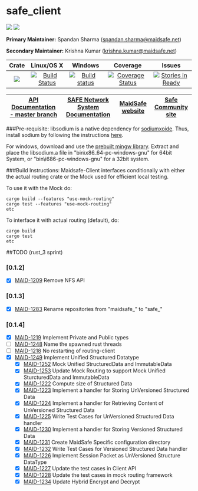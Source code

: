 # safe_client

[![](https://img.shields.io/badge/Project%20SAFE-Approved-green.svg)](http://maidsafe.net/applications) [![](https://img.shields.io/badge/License-GPL3-green.svg)](https://github.com/maidsafe/crust/blob/master/COPYING)


**Primary Maintainer:**     Spandan Sharma (spandan.sharma@maidsafe.net)

**Secondary Maintainer:**   Krishna Kumar (krishna.kumar@maidsafe.net)

|Crate|Linux/OS X|Windows|Coverage|Issues|
|:---:|:--------:|:-----:|:------:|:----:|
|[![](http://meritbadge.herokuapp.com/safe_client)](https://crates.io/crates/safe_client)|[![Build Status](https://travis-ci.org/maidsafe/safe_client.svg?branch=master)](https://travis-ci.org/maidsafe/safe_client)|[![Build status](https://ci.appveyor.com/api/projects/status/pqjc5v2ww7k0qx88/branch/master?svg=true)](https://ci.appveyor.com/project/MaidSafe-QA/safe-client/branch/master)|[![Coverage Status](https://coveralls.io/repos/maidsafe/safe_client/badge.svg?branch=master)](https://coveralls.io/r/maidsafe/safe_client?branch=master)|[![Stories in Ready](https://badge.waffle.io/maidsafe/safe_client.png?label=ready&title=Ready)](https://waffle.io/maidsafe/safe_client)|

| [API Documentation - master branch](http://maidsafe.net/safe_client/master) | [SAFE Network System Documentation](http://systemdocs.maidsafe.net) | [MaidSafe website](http://maidsafe.net) | [Safe Community site](https://forum.safenetwork.io) |
|:------:|:-------:|:-------:|:-------:|

###Pre-requisite:
libsodium is a native dependency for [sodiumxoide](https://github.com/dnaq/sodiumoxide). Thus, install sodium by following the instructions [here](http://doc.libsodium.org/installation/index.html).

For windows, download and use the [prebuilt mingw library](https://download.libsodium.org/libsodium/releases/libsodium-1.0.2-mingw.tar.gz).
Extract and place the libsodium.a file in "bin\x86_64-pc-windows-gnu" for 64bit System, or "bin\i686-pc-windows-gnu" for a 32bit system.

###Build Instructions:
Maidsafe-Client interfaces conditionally with either the actual routing crate or the Mock used for efficient local testing.

To use it with the Mock do:
```
cargo build --features "use-mock-routing"
cargo test --features "use-mock-routing"
etc
```

To interface it with actual routing (default), do:
```
cargo build
cargo test
etc
```

##TODO (rust_3 sprint)
### [0.1.2]
- [X] [MAID-1209](https://maidsafe.atlassian.net/browse/MAID-1209) Remove NFS API

### [0.1.3]
- [X] [MAID-1283](https://maidsafe.atlassian.net/browse/MAID-1283) Rename repositories from "maidsafe_" to "safe_"

### [0.1.4]
- [X] [MAID-1219](https://maidsafe.atlassian.net/browse/MAID-1219) Implement Private and Public types
- [ ] [MAID-1248](https://maidsafe.atlassian.net/browse/MAID-1248) Name the spawned rust threads
- [ ] [MAID-1218](https://maidsafe.atlassian.net/browse/MAID-1218) No restarting of routing-client
- [X] [MAID-1249](https://maidsafe.atlassian.net/browse/MAID-1249) Implement Unified Structured Datatype
    - [X] [MAID-1252](https://maidsafe.atlassian.net/browse/MAID-1252) Mock Unified StructuredData and ImmutableData
    - [X] [MAID-1253](https://maidsafe.atlassian.net/browse/MAID-1253) Update Mock Routing to support Mock Unified SturcturedData and ImmutableData
    - [X] [MAID-1222](https://maidsafe.atlassian.net/browse/MAID-1222) Compute size of Structured Data
    - [X] [MAID-1223](https://maidsafe.atlassian.net/browse/MAID-1223) Implement a handler for Storing UnVersioned Structured Data
    - [X] [MAID-1224](https://maidsafe.atlassian.net/browse/MAID-1224) Implement a handler for Retrieving Content of UnVersioned Structured Data
    - [X] [MAID-1225](https://maidsafe.atlassian.net/browse/MAID-1225) Write Test Cases for UnVersioned Structured Data handler
    - [X] [MAID-1230](https://maidsafe.atlassian.net/browse/MAID-1230) Implement a handler for Storing Versioned Structured Data
    - [X] [MAID-1231](https://maidsafe.atlassian.net/browse/MAID-1231) Create MaidSafe Specific configuration directory
    - [X] [MAID-1232](https://maidsafe.atlassian.net/browse/MAID-1232) Write Test Cases for Versioned Structured Data handler
    - [X] [MAID-1226](https://maidsafe.atlassian.net/browse/MAID-1226) Implement Session Packet as UnVersioned Structure DataType
    - [X] [MAID-1227](https://maidsafe.atlassian.net/browse/MAID-1227) Update the test cases in Client API
    - [X] [MAID-1228](https://maidsafe.atlassian.net/browse/MAID-1228) Update the test cases in mock routing framework
    - [X] [MAID-1234](https://maidsafe.atlassian.net/browse/MAID-1234) Update Hybrid Encrypt and Decrypt

